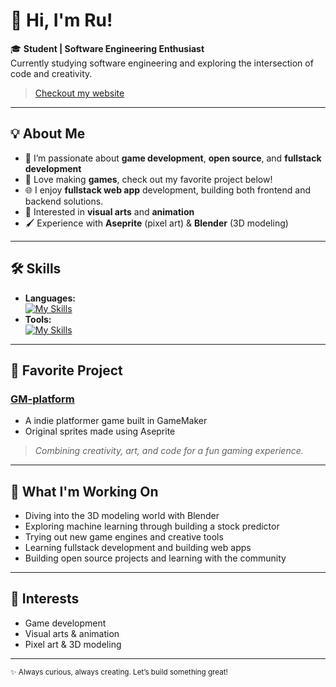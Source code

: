 # 👋 Hi, I'm Ru!

🎓 **Student | Software Engineering Enthusiast**  
Currently studying software engineering and exploring the intersection of code and creativity.

>[Checkout my website](https://cr-profile.me)

---

## 💡 About Me

- 🌱 I’m passionate about **game development**, **open source**, and **fullstack development**
- 👾 Love making **games**, check out my favorite project below!
- 🌐 I enjoy **fullstack web app** development, building both frontend and backend solutions.
- 🎨 Interested in **visual arts** and **animation**
- 🖌️ Experience with **Aseprite** (pixel art) & **Blender** (3D modeling)

---

## 🛠️ Skills

- **Languages:**  
[![My Skills](https://skillicons.dev/icons?i=py,java,js,ts,html,css,react,cpp&perline=8&theme=dark)](https://skillicons.dev)
- **Tools:**  
[![My Skills](https://skillicons.dev/icons?i=vscode,idea,blender,godot,gamemakerstudio,unity,github,vue,express,nodejs,nextjs,vite,tailwind,mongodb,postman,raspberrypi,fastapi,sklearn,docker&perline=8&theme=dark)](https://skillicons.dev)

---

## 🚀 Favorite Project

### [GM-platform](https://github.com/Cloudyday56/GM-platform)
- A indie platformer game built in GameMaker
- Original sprites made using Aseprite
> *Combining creativity, art, and code for a fun gaming experience.*

---

## 🌱 What I'm Working On

- Diving into the 3D modeling world with Blender
- Exploring machine learning through building a stock predictor
- Trying out new game engines and creative tools
- Learning fullstack development and building web apps
- Building open source projects and learning with the community

---

## 🎨 Interests

- Game development
- Visual arts & animation
- Pixel art & 3D modeling

---

<sub>✨ Always curious, always creating. Let’s build something great!</sub>

